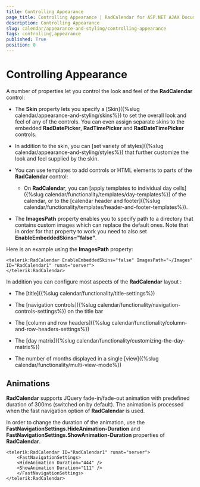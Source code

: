 ```yaml
---
title: Controlling Appearance
page_title: Controlling Appearance | RadCalendar for ASP.NET AJAX Documentation
description: Controlling Appearance
slug: calendar/appearance-and-styling/controlling-appearance
tags: controlling,appearance
published: True
position: 0
---
```


# Controlling Appearance


A number of properties let you control the look and feel of the **RadCalendar** control:

* The **Skin** property lets you specify a [Skin]({%slug calendar/appearance-and-styling/skins%}) to set the overall look and feel of any of the controls. You can even assign separate skins to the embedded **RadDatePicker**, **RadTimePicker** and **RadDateTimePicker** controls.

* In addition to the skin, you can [set variety of styles]({%slug calendar/appearance-and-styling/styles%}) that further customize the look and feel supplied by the skin.

* You can use templates to add controls or HTML elements to parts of the **RadCalendar** control:

	* On **RadCalendar**, you can [apply templates to individual day cells]({%slug calendar/functionality/templates/day-templates%}) of the calendar, or to the [calendar header and footer]({%slug calendar/functionality/templates/header-and-footer-templates%}).

* The **ImagesPath** property enables you to specify path to a directory that contains custom images which can replace the default ones. Note that in order for that property to work you need to also set **EnableEmbeddedSkins="false"**.

Here is an example using the **ImagesPath** property:

````ASPNET
<telerik:RadCalendar EnableEmbeddedSkins="false" ImagesPath="~/Images" ID="RadCalendar1" runat="server">
</telerik:RadCalendar>
````


In addition you can configure most aspects of the **RadCalendar** layout :

* The [title]({%slug calendar/functionality/title-settings%})

* The [navigation controls]({%slug calendar/functionality/navigation-controls-settings%}) on the title bar

* The [column and row headers]({%slug calendar/functionality/column-and-row-headers-settings%})

* The [day matrix]({%slug calendar/functionality/customizing-the-day-matrix%})

* The number of months displayed in a single [view]({%slug calendar/functionality/multi-view-mode%})



## Animations

**RadCalendar** supports JQuery fade-in/fade-out animation with predefined duration of 300ms (switched on by default). The animation is processed when the fast navigation option of **RadCalendar** is used.

In order to change the duration of the animation, use the **FastNavigationSettings.HideAnimation-Duration** and **FastNavigationSettings.ShowAnimation-Duration** properties of **RadCalendar**.

````ASPNET
<telerik:RadCalendar ID="RadCalendar1" runat="server">
    <FastNavigationSettings>
    <HideAnimation Duration="444" />
    <ShowAnimation Duration="111" />
    </FastNavigationSettings>
</telerik:RadCalendar>
````


